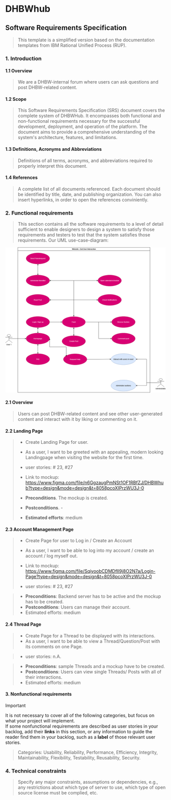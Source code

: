 # DHBWhub
## Software Requirements Specification
> This template is a simplified version based on the documentation templates from IBM Rational Unified Process (RUP).
### 1. Introduction
#### 1.1 Overview
> We are a DHBW-internal forum where users can ask questions and post DHBW-related content. 
#### 1.2 Scope
> This Software Requirements Specification (SRS) document covers the complete system of DHBWHub. It encompasses both functional and non-functional requirements necessary for the successful development, deployment, and operation of the platform. The document aims to provide a comprehensive understanding of the system's architecture, features, and limitations.
#### 1.3 Definitions, Acronyms and Abbreviations
> Definitions of all terms, acronyms, and abbreviations required to properly interpret this document.
#### 1.4 References
> A complete list of all documents referenced. Each document should be identified by title, date, and publishing organization. You can also insert hyperlinks, in order to open the references conviniently.

### 2. Functional requirements
>  This section contains all the software requirements to a level of detail sufficient to enable designers to design a system to satisfy those requirements and testers to test that the system satisfies those requirements.
>  Our UML use-case-diagram:
>
  ![UML_ diagram](https://github.com/SE-TINF22B6/DHBWhub/blob/master/docs/UseCaseEndUser.drawio.png)
> 


#### 2.1 Overview 
> Users can post DHBW-related content and see other user-generated content and interact with it by liking or commenting on it. 


#### 2.2 Landing Page
> - Create Landing Page for user.
> - As a user, I want to be greeted with an appealing, modern looking Landingpage when visiting the website for the first time. 
>
> - user stories: # 23, #27
>
> - Link to mockup: https://www.figma.com/file/n6GgzaugPmNSt1OF1RBfZJ/DHBWhub?type=design&mode=design&t=8058pcoXIPrzWU3J-0
> - **Preconditions**. The mockup is created.
>
> - **Postconditions**. -
> - **Estimated efforts**: medium


#### 2.3 Account Management Page
> - Create Page for user to Log in / Create an Account
> - As a user, I want to be able to log into my account / create an account / log myself out.
>
> - Link to mockup: https://www.figma.com/file/SqiyoobCDMDfIl9j8O2N7a/Login-Page?type=design&mode=design&t=8058pcoXIPrzWU3J-0
> - user stories: # 23, #27

> - **Preconditions**: Backend server has to be active and the mockup has to be created.
> - **Postconditions**: Users can manage their account.
> - Estimated efforts: medium

#### 2.4 Thread Page
> - Create Page for a Thread to be displayed with its interactions.
> - As a user, I want to be able to view a Thread/Question/Post with its comments on one Page.
>

> - user stories: n.A.

> - **Preconditions**: sample Threads and a mockup have to be created.
> - **Postconditions**: Users can view single Threads/ Posts with all of their interactions.
> - Estimated efforts: medium

#### 3. Nonfunctional requirements

> [!IMPORTANT]  
> It is not necessary to cover all of the following categories, but focus on what your project will implement.  
> If some nonfunctional requirements are described as user stories in your backlog, add their **links** in this section, or any information to guide the reader find them in your backlog, such as a **label** of those relevant user stories.

> Categories: Usability, Reliability, Performance, Efficiency, Integrity, Maintainability, Flexibility, Testability, Reusability, Security.  


### 4. Technical constraints
> Specify any major constraints, assumptions or dependencies, e.g., any restrictions about which type of server to use, which type of open source license must be complied, etc. 
